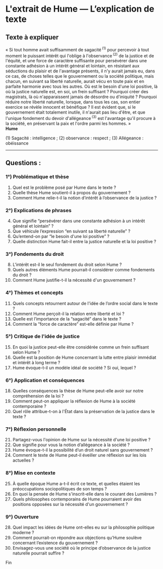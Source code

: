 # L'extrait de Hume — L’explication de texte

## Texte à expliquer
« Si tout homme avait suffisamment de sagacité&#x202F;<sup>(1)</sup> pour percevoir à tout moment le puissant intérêt qui l'oblige à l'observance&#x202F;<sup>(2)</sup> de la justice et de l'équité, et une force de caractère suffisante pour persévérer dans une constante adhésion à un intérêt général et lointain, en résistant aux séductions du plaisir et de l'avantage présents, il n'y aurait jamais eu, dans ce cas, de choses telles que le gouvernement ou la société politique, mais chacun, en suivant sa liberté naturelle, aurait vécu en toute paix et en parfaite harmonie avec tous les autres. Où est le besoin d'une loi positive, là où la justice naturelle est, en soi, un frein suffisant ? Pourquoi créer des magistrats, là où n'apparaissent jamais de désordre ou d'iniquité ? Pourquoi réduire notre liberté naturelle, lorsque, dans tous les cas, son entier exercice se révèle innocent et bénéfique ? Il est évident que, si le gouvernement était totalement inutile, il n'aurait pas lieu d'être, et que l'unique fondement du devoir d'allégeance&#x202F;<sup>(3)</sup> est l'avantage qu'il procure à la société, en préservant la paix et l'ordre parmi les hommes. »  
**Hume**

(1) Sagacité : intelligence ; (2) observance : respect ; (3) Allégeance : obéissance

---

## Questions :

### 1°) Problématique et thèse
1. Quel est le problème posé par Hume dans le texte ?
2. Quelle thèse Hume soutient-il à propos du gouvernement ?
3. Comment Hume relie-t-il la notion d’intérêt à l’observance de la justice ?

### 2°) Explications de phrases
4. Que signifie “persévérer dans une constante adhésion à un intérêt général et lointain” ?
5. Que véhicule l’expression “en suivant sa liberté naturelle” ?
6. Qu’entend-on par “le besoin d'une loi positive” ?
7. Quelle distinction Hume fait-il entre la justice naturelle et la loi positive ?

### 3°) Fondements du droit
8. L'intérêt est-il le seul fondement du droit selon Hume ?
9. Quels autres éléments Hume pourrait-il considérer comme fondements du droit ?
10. Comment Hume justifie-t-il la nécessité d'un gouvernement ?

### 4°) Thèmes et concepts
11. Quels concepts retournent autour de l'idée de l’ordre social dans le texte ?
12. Comment Hume perçoit-il la relation entre liberté et loi ?
13. Quelle est l’importance de la “sagacité” dans le texte ?
14. Comment la “force de caractère” est-elle définie par Hume ?

### 5°) Critique de l'idée de justice
15. En quoi la justice peut-elle être considérée comme un frein suffisant selon Hume ?
16. Quelle est la position de Hume concernant la lutte entre plaisir immédiat et intérêt à long terme ?
17. Hume évoque-t-il un modèle idéal de société ? Si oui, lequel ?

### 6°) Application et conséquences
18. Quelles conséquences la thèse de Hume peut-elle avoir sur notre compréhension de la loi ?
19. Comment peut-on appliquer la réflexion de Hume à la société contemporaine ?
20. Quel rôle attribue-t-on à l'État dans la préservation de la justice dans le texte ?

### 7°) Réflexion personnelle
21. Partagez-vous l'opinion de Hume sur la nécessité d'une loi positive ?
22. Que signifie pour vous la notion d’allégeance à la société ?
23. Hume évoque-t-il la possibilité d’un droit naturel sans gouvernement ?
24. Comment le texte de Hume peut-il éveiller une réflexion sur les lois actuelles ?

### 8°) Mise en contexte
25. À quelle époque Hume a-t-il écrit ce texte, et quelles étaient les préoccupations sociopolitiques de son temps ?
26. En quoi la pensée de Hume s'inscrit-elle dans le courant des Lumières ?
27. Quels philosophes contemporains de Hume pourraient avoir des positions opposées sur la nécessité d'un gouvernement ?

### 9°) Ouverture
28. Quel impact les idées de Hume ont-elles eu sur la philosophie politique moderne ?
29. Comment pourrait-on répondre aux objections qu'Hume soulève concernant l’existence du gouvernement ?
30. Envisagez-vous une société où le principe d’observance de la justice naturelle pourrait suffire ? 

Fin
